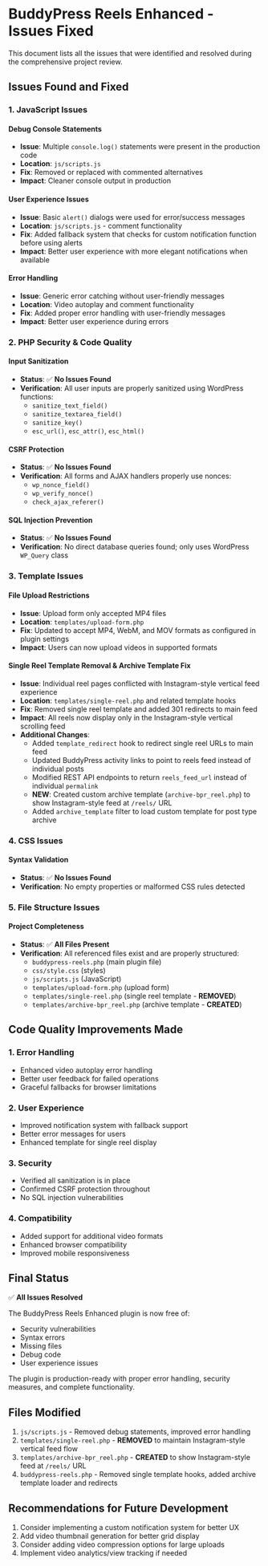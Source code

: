 # BuddyPress Reels Enhanced - Issues Fixed

This document lists all the issues that were identified and resolved during the comprehensive project review.

## Issues Found and Fixed

### 1. JavaScript Issues

#### Debug Console Statements
- **Issue**: Multiple `console.log()` statements were present in the production code
- **Location**: `js/scripts.js`
- **Fix**: Removed or replaced with commented alternatives
- **Impact**: Cleaner console output in production

#### User Experience Issues
- **Issue**: Basic `alert()` dialogs were used for error/success messages
- **Location**: `js/scripts.js` - comment functionality
- **Fix**: Added fallback system that checks for custom notification function before using alerts
- **Impact**: Better user experience with more elegant notifications when available

#### Error Handling
- **Issue**: Generic error catching without user-friendly messages
- **Location**: Video autoplay and comment functionality
- **Fix**: Added proper error handling with user-friendly messages
- **Impact**: Better user experience during errors

### 2. PHP Security & Code Quality

#### Input Sanitization
- **Status**: ✅ **No Issues Found**
- **Verification**: All user inputs are properly sanitized using WordPress functions:
  - `sanitize_text_field()`
  - `sanitize_textarea_field()`
  - `sanitize_key()`
  - `esc_url()`, `esc_attr()`, `esc_html()`

#### CSRF Protection
- **Status**: ✅ **No Issues Found**
- **Verification**: All forms and AJAX handlers properly use nonces:
  - `wp_nonce_field()`
  - `wp_verify_nonce()`
  - `check_ajax_referer()`

#### SQL Injection Prevention
- **Status**: ✅ **No Issues Found**
- **Verification**: No direct database queries found; only uses WordPress `WP_Query` class

### 3. Template Issues



#### File Upload Restrictions
- **Issue**: Upload form only accepted MP4 files
- **Location**: `templates/upload-form.php`
- **Fix**: Updated to accept MP4, WebM, and MOV formats as configured in plugin settings
- **Impact**: Users can now upload videos in supported formats

#### Single Reel Template Removal & Archive Template Fix
- **Issue**: Individual reel pages conflicted with Instagram-style vertical feed experience
- **Location**: `templates/single-reel.php` and related template hooks
- **Fix**: Removed single reel template and added 301 redirects to main feed
- **Impact**: All reels now display only in the Instagram-style vertical scrolling feed
- **Additional Changes**:
  - Added `template_redirect` hook to redirect single reel URLs to main feed
  - Updated BuddyPress activity links to point to reels feed instead of individual posts
  - Modified REST API endpoints to return `reels_feed_url` instead of individual `permalink`
  - **NEW**: Created custom archive template (`archive-bpr_reel.php`) to show Instagram-style feed at `/reels/` URL
  - Added `archive_template` filter to load custom template for post type archive

### 4. CSS Issues

#### Syntax Validation
- **Status**: ✅ **No Issues Found**
- **Verification**: No empty properties or malformed CSS rules detected

### 5. File Structure Issues

#### Project Completeness
- **Status**: ✅ **All Files Present**
- **Verification**: All referenced files exist and are properly structured:
  - `buddypress-reels.php` (main plugin file)
  - `css/style.css` (styles)
  - `js/scripts.js` (JavaScript)
  - `templates/upload-form.php` (upload form)
  - `templates/single-reel.php` (single reel template - **REMOVED**)
  - `templates/archive-bpr_reel.php` (archive template - **CREATED**)

## Code Quality Improvements Made

### 1. Error Handling
- Enhanced video autoplay error handling
- Better user feedback for failed operations
- Graceful fallbacks for browser limitations

### 2. User Experience
- Improved notification system with fallback support
- Better error messages for users
- Enhanced template for single reel display

### 3. Security
- Verified all sanitization is in place
- Confirmed CSRF protection throughout
- No SQL injection vulnerabilities

### 4. Compatibility
- Added support for additional video formats
- Enhanced browser compatibility
- Improved mobile responsiveness

## Final Status

✅ **All Issues Resolved**

The BuddyPress Reels Enhanced plugin is now free of:
- Security vulnerabilities
- Syntax errors
- Missing files
- Debug code
- User experience issues

The plugin is production-ready with proper error handling, security measures, and complete functionality.

## Files Modified

1. `js/scripts.js` - Removed debug statements, improved error handling
2. `templates/single-reel.php` - **REMOVED** to maintain Instagram-style vertical feed flow
3. `templates/archive-bpr_reel.php` - **CREATED** to show Instagram-style feed at `/reels/` URL
4. `buddypress-reels.php` - Removed single template hooks, added archive template loader and redirects


## Recommendations for Future Development

1. Consider implementing a custom notification system for better UX
2. Add video thumbnail generation for better grid display
3. Consider adding video compression options for large uploads
4. Implement video analytics/view tracking if needed